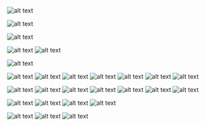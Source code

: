 <!-- env -->
![alt text](image.png)

<!-- database pwl_pos -->
![alt text](image-1.png)

<!-- migrate  -->
![alt text](image-2.png)

<!-- m_kategori -->
![alt text](image-3.png)
![alt text](image-4.png)

<!-- menyelesaikan tabel -->
![alt text](image-5.png)

<!-- seed -->
![alt text](image-6.png)
![alt text](image-7.png)
![alt text](image-8.png)
![alt text](image-10.png)
![alt text](image-9.png)
![alt text](image-11.png)
![alt text](image-12.png)

<!-- facade -->
![alt text](image-13.png)
![alt text](image-14.png)
![alt text](image-15.png)
![alt text](image-16.png)
![alt text](image-17.png)
![alt text](image-18.png)
![alt text](image-19.png)

<!-- Query builder -->
![alt text](image-20.png)
![alt text](image-21.png)
![alt text](image-22.png)
![alt text](image-23.png)

<!-- Eloquent -->
![alt text](image-24.png)
![alt text](image-25.png)
![alt text](image-26.png)